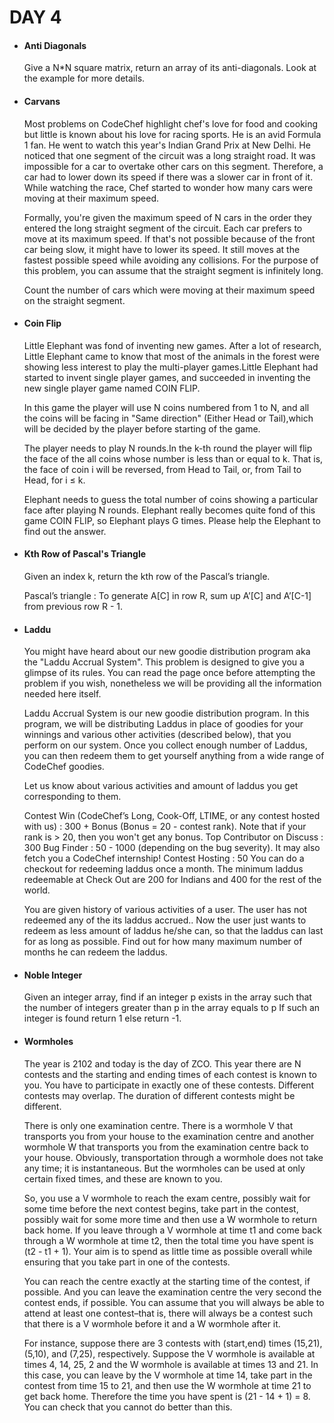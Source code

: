 <h1> DAY 4 </h1>
<ul>
  <li> <h4> Anti Diagonals </h4> </li>
      <p> Give a N*N square matrix, return an array of its anti-diagonals. Look at the example for more details.
  </p>

  <li> <h4> Carvans </h4> </li>
        <p> Most problems on CodeChef highlight chef's love for food and cooking but little is known about his love for racing sports. He is an avid Formula 1 fan. He went to watch this year's Indian Grand Prix at New Delhi. He noticed that one segment of the circuit was a long straight road. It was impossible for a car to overtake other cars on this segment. Therefore, a car had to lower down its speed if there was a slower car in front of it. While watching the race, Chef started to wonder how many cars were moving at their maximum speed.

Formally, you're given the maximum speed of N cars in the order they entered the long straight segment of the circuit. Each car prefers to move at its maximum speed. If that's not possible because of the front car being slow, it might have to lower its speed. It still moves at the fastest possible speed while avoiding any collisions. For the purpose of this problem, you can assume that the straight segment is infinitely long.

Count the number of cars which were moving at their maximum speed on the straight segment.
</p>
        
  <li> <h4> Coin Flip </h4> </li>
      <p>  Little Elephant was fond of inventing new games. After a lot of research, Little Elephant came to know that most of the animals in the forest were showing less interest to play the multi-player games.Little Elephant had started to invent single player games, and succeeded in inventing the new single player game named COIN FLIP.

In this game the player will use N coins numbered from 1 to N, and all the coins will be facing in "Same direction" (Either Head or Tail),which will be decided by the player before starting of the game.

The player needs to play N rounds.In the k-th round the player will flip the face of the all coins whose number is less than or equal to k. That is, the face of coin i will be reversed, from Head to Tail, or, from Tail to Head, for i ≤ k.

Elephant needs to guess the total number of coins showing a particular face after playing N rounds. Elephant really becomes quite fond of this game COIN FLIP, so Elephant plays G times. Please help the Elephant to find out the answer.
 </p>

  <li> <h4> Kth Row of Pascal's Triangle </h4> </li>
        <p> Given an index k, return the kth row of the Pascal’s triangle.

Pascal’s triangle : To generate A[C] in row R, sum up A’[C] and A’[C-1] from previous row R - 1.
 </p>

  <li> <h4> Laddu </h4> </li>
        <p> You might have heard about our new goodie distribution program aka the "Laddu Accrual System". This problem is designed to give you a glimpse of its rules. You can read the page once before attempting the problem if you wish, nonetheless we will be providing all the information needed here itself.

Laddu Accrual System is our new goodie distribution program. In this program, we will be distributing Laddus in place of goodies for your winnings and various other activities (described below), that you perform on our system. Once you collect enough number of Laddus, you can then redeem them to get yourself anything from a wide range of CodeChef goodies.

Let us know about various activities and amount of laddus you get corresponding to them.

Contest Win (CodeChef’s Long, Cook-Off, LTIME, or any contest hosted with us) : 300 + Bonus (Bonus = 20 - contest rank). Note that if your rank is > 20, then you won't get any bonus.
Top Contributor on Discuss : 300
Bug Finder : 50 - 1000 (depending on the bug severity). It may also fetch you a CodeChef internship!
Contest Hosting : 50
You can do a checkout for redeeming laddus once a month. The minimum laddus redeemable at Check Out are 200 for Indians and 400 for the rest of the world.

You are given history of various activities of a user. The user has not redeemed any of the its laddus accrued.. Now the user just wants to redeem as less amount of laddus he/she can, so that the laddus can last for as long as possible. Find out for how many maximum number of months he can redeem the laddus.
 </p>
        
  <li> <h4> Noble Integer </h4> </li>
      <p>  Given an integer array, find if an integer p exists in the array such that the number of integers greater than p in the array equals to p
If such an integer is found return 1 else return -1.
 </p>

  <li> <h4> Wormholes </h4> </li>
        <p> The year is 2102 and today is the day of ZCO. This year there are N contests and the starting and ending times of each contest is known to you. You have to participate in exactly one of these contests. Different contests may overlap. The duration of different contests might be different.


There is only one examination centre. There is a wormhole V that transports you from your house to the examination centre and another wormhole W that transports you from the examination centre back to your house. Obviously, transportation through a wormhole does not take any time; it is instantaneous. But the wormholes can be used at only certain fixed times, and these are known to you.


So, you use a V wormhole to reach the exam centre, possibly wait for some time before the next contest begins, take part in the contest, possibly wait for some more time and then use a W wormhole to return back home. If you leave through a V wormhole at time t1 and come back through a W wormhole at time t2, then the total time you have spent is (t2 - t1 + 1). Your aim is to spend as little time as possible overall while ensuring that you take part in one of the contests.


You can reach the centre exactly at the starting time of the contest, if possible. And you can leave the examination centre the very second the contest ends, if possible. You can assume that you will always be able to attend at least one contest–that is, there will always be a contest such that there is a V wormhole before it and a W wormhole after it.


For instance, suppose there are 3 contests with (start,end) times (15,21), (5,10), and (7,25), respectively. Suppose the V wormhole is available at times 4, 14, 25, 2 and the W wormhole is available at times 13 and 21. In this case, you can leave by the V wormhole at time 14, take part in the contest from time 15 to 21, and then use the W wormhole at time 21 to get back home. Therefore the time you have spent is (21 - 14 + 1) = 8. You can check that you cannot do better than this.
 </p>
</ul>

